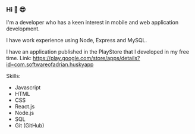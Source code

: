 ### Hi 👋 😎

I'm a developer who has a keen interest in mobile and web application development.

I have work experience using Node, Express and MySQL.

I have an application published in the PlayStore that I developed in my free time. 
Link: https://play.google.com/store/apps/details?id=com.softwareofadrian.huskyapp

Skills: 
- Javascript 
- HTML
- CSS
- React.js
- Node.js
- SQL 
- Git (GitHub) 






